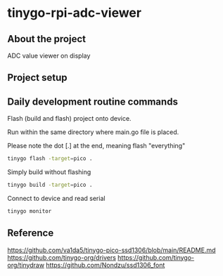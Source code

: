 # tinygo-rpi-adc-viewer

## About the project

ADC value viewer on display

## Project setup

## Daily development routine commands

Flash (build and flash) project onto device.

Run within the same directory where main.go file is placed.

Please note the dot [.] at the end, meaning flash "everything"

```bash
tinygo flash -target=pico .
```

Simply build without flashing

```bash
tinygo build -target=pico .
```

Connect to device and read serial

```bash
tinygo monitor
```

## Reference

<https://github.com/va1da5/tinygo-pico-ssd1306/blob/main/README.md>
<https://github.com/tinygo-org/drivers>
<https://github.com/tinygo-org/tinydraw>
<https://github.com/Nondzu/ssd1306_font>
